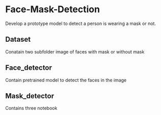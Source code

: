 # Face-Mask-Detection
Develop a prototype model to detect a person is wearing a mask or not.

## Dataset
Conatain two subfolder image of faces with mask or without mask

## Face_detector
Contain pretrained model to detect the faces in the image

## Mask_detector
Contains three notebook


